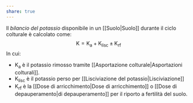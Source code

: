 ```yaml
---
share: true
---
```


Il *bilancio del potassio* disponibile in un [[Suolo|Suolo]] durante il ciclo colturale è calcolato come:
$$\text{K} = \text{K}_{\text{a}} + \text{K}_{\text{lisc}} \pm\text{K}_{\text{rf}}$$
In cui:
- $\text{K}_{\text{a}}$ è il potassio rimosso tramite [[Asportazione colturale|Asportazioni colturali]].
- $\text{K}_{\text{lisc}}$ è il potassio perso per [[Lisciviazione del potassio|Lisciviazione]]
- $\text{K}_{\text{rf}}$ è la [[Dose di arricchimento|Dose di arricchimento]] o [[Dose di depauperamento|di depauperamento]] per il riporto a fertilità del suolo.